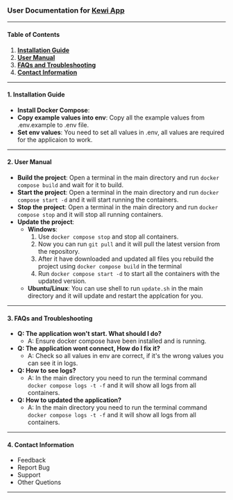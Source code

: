 ### User Documentation for [Kewi App](https://github.com/kewwie/kewiapp)
___

#### Table of Contents
1. **[Installation Guide](#1-installation-guide)**
2. **[User Manual](#2-user-manual)**
3. **[FAQs and Troubleshooting](#3-faqs-and-troubleshooting)**
4. **[Contact Information](#4-contact-information)**

---

#### 1. Installation Guide
- **Install Docker Compose**: 
- **Copy example values into env**: Copy all the example values from .env.example to .env file.
- **Set env values**: You need to set all values in .env, all values are required for the applicaion to work.

---

#### 2. User Manual


- **Build the project**: Open a terminal in the main directory and run `docker compose build` and wait for it to build.
- **Start the project**: Open a terminal in the main directory and run `docker compose start -d` and it will start running the containers.
- **Stop the project**: Open a terminal in the main directory and run `docker compose stop` and it will stop all running containers.
- **Update the project**: 
    - **Windows**: 
        1. Use `docker compose stop` and stop all containers.
        2. Now you can run `git pull` and it will pull the latest version from the repository.
        3. After it have downloaded and updated all files you rebuild the project using `docker compose build` in the terminal
        4. Run `docker compose start -d` to start all the containers with the updated version.
    - **Ubuntu/Linux**: 
        You can use shell to run `update.sh` in the main directory and it will update and restart the applcation for you.


---

#### 3. FAQs and Troubleshooting
- **Q: The application won't start. What should I do?**
  - A: Ensure docker compose have been installed and is running.
- **Q: The application wont connect, How do I fix it?**
  - A: Check so all values in env are correct, if it's the wrong values you can see it in logs.
- **Q: How to see logs?**
  - A: In the main directory you need to run the terminal command `docker compose logs -t -f` and it will show all logs from all containers.
- **Q: How to updated the application?**
  - A: In the main directory you need to run the terminal command `docker compose logs -t -f` and it will show all logs from all containers.

---

#### 4. Contact Information
- Feedback
- Report Bug
- Support
- Other Quetions

---
